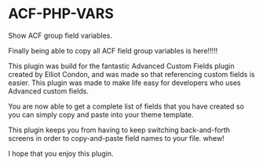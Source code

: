 # ACF-PHP-VARS
Show ACF group field variables.

Finally being able to copy all ACF field group variables is here!!!!!

This plugin was build for the fantastic Advanced Custom Fields plugin created by Elliot Condon, and was made so that referencing custom fields is easier. This plugin was made to make life easy for developers who uses Advanced custom fields. 

You are now able to get a complete list of fields that you have created so you can simply copy and paste into your theme template.

This plugin keeps you from having to keep switching back-and-forth screens in order to copy-and-paste field names to your file. whew!

I hope that you enjoy this plugin.

